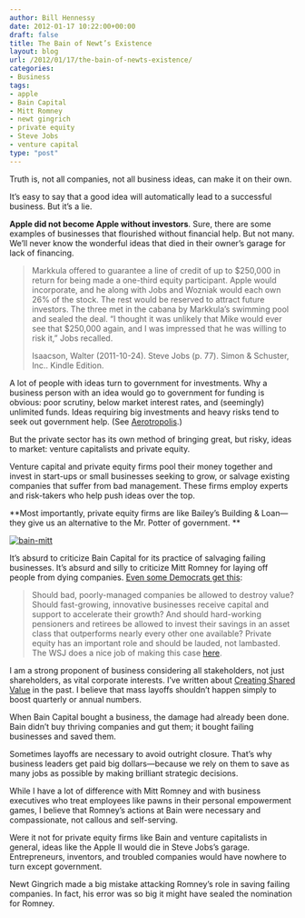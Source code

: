 ```yaml
---
author: Bill Hennessy
date: 2012-01-17 10:22:00+00:00
draft: false
title: The Bain of Newt’s Existence
layout: blog
url: /2012/01/17/the-bain-of-newts-existence/
categories:
- Business
tags:
- apple
- Bain Capital
- Mitt Romney
- newt gingrich
- private equity
- Steve Jobs
- venture capital
type: "post"
---
```


Truth is, not all companies, not all business ideas, can make it on their own.

It’s easy to say that a good idea will automatically lead to a successful business. But it’s a lie. 

**Apple did not become Apple without investors**. Sure, there are some examples of businesses that flourished without financial help. But not many. We’ll never know the wonderful ideas that died in their owner’s garage for lack of financing.

> Markkula offered to guarantee a line of credit of up to $250,000 in return for being made a one-third equity participant. Apple would incorporate, and he along with Jobs and Wozniak would each own 26% of the stock. The rest would be reserved to attract future investors. The three met in the cabana by Markkula’s swimming pool and sealed the deal. “I thought it was unlikely that Mike would ever see that $250,000 again, and I was impressed that he was willing to risk it,” Jobs recalled.
> 
> Isaacson, Walter (2011-10-24). Steve Jobs (p. 77). Simon & Schuster, Inc.. Kindle Edition. 
> 
> 

A lot of people with ideas turn to government for investments. Why a business person with an idea would go to government for funding is obvious: poor scrutiny, below market interest rates, and (seemingly) unlimited funds. Ideas requiring big investments and heavy risks tend to seek out government help. (See [Aerotropolis](https://hennessysview.com/limited-government/missouris-crap-sandwich-servers/).) 

But the private sector has its own method of bringing great, but risky, ideas to market: venture capitalists and private equity.

Venture capital and private equity firms pool their money together and invest in start-ups or small businesses seeking to grow, or salvage existing companies that suffer from bad management. These firms employ experts and risk-takers who help push ideas over the top.

**Most importantly, private equity firms are like Bailey’s Building & Loan—they give us an alternative to the Mr. Potter of government. **

[![bain-mitt](https://hennessysview.com/wp-content/uploads/2012/01/bain-mitt_thumb.jpg)
](https://hennessysview.com/wp-content/uploads/2012/01/bain-mitt.jpg)

It’s absurd to criticize Bain Capital for its practice of salvaging failing businesses. It’s absurd and silly to criticize Mitt Romney for laying off people from dying companies. [Even some Democrats get this](https://www.inc.com/jeff-bussgang/a-democrats-defense-of-romney-bain-and-private-equity.html):

> Should bad, poorly-managed companies be allowed to destroy value? Should fast-growing, innovative businesses receive capital and support to accelerate their growth? And should hard-working pensioners and retirees be allowed to invest their savings in an asset class that outperforms nearly every other one available? Private equity has an important role and should be lauded, not lambasted. The WSJ does a nice job of making this case [here](https://mail.mvpub.com/owa/14.1.339.2/scripts/premium/redir.aspx?C=9a94eb71a9594d2f8867feed1d4477d5&URL=http%3a%2f%2fonline.wsj.com%2farticle%2fSB10001424052970204879004577108500491449164.html).
> 
> 

I am a strong proponent of business considering all stakeholders, not just shareholders, as vital corporate interests. I’ve written about [Creating Shared Value](https://hennessysview.com/?s=creating+shared+value) in the past. I believe that mass layoffs shouldn’t happen simply to boost quarterly or annual numbers.

When Bain Capital bought a business, the damage had already been done. Bain didn’t buy thriving companies and gut them; it bought failing businesses and saved them. 

Sometimes layoffs are necessary to avoid outright closure. That’s why business leaders get paid big dollars—because we rely on them to save as many jobs as possible by making brilliant strategic decisions.

While I have a lot of difference with Mitt Romney and with business executives who treat employees like pawns in their personal empowerment games, I believe that Romney’s actions at Bain were necessary and compassionate, not callous and self-serving. 

Were it not for private equity firms like Bain and venture capitalists in general, ideas like the Apple II would die in Steve Jobs’s garage. Entrepreneurs, inventors, and troubled companies would have nowhere to turn except government. 

Newt Gingrich made a big mistake attacking Romney’s role in saving failing companies. In fact, his error was so big it might have sealed the nomination for Romney. 
